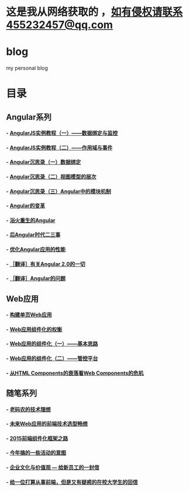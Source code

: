# 这是我从网络获取的 ，如有侵权请联系455232457@qq.com


blog
====

my personal blog

# 目录

## Angular系列

#### - [AngularJS实例教程（一）——数据绑定与监控](https://github.com/xufei/blog/issues/14)
#### - [AngularJS实例教程（二）——作用域与事件](https://github.com/xufei/blog/issues/18)

#### - [Angular沉思录（一）数据绑定](https://github.com/xufei/blog/issues/10)
#### - [Angular沉思录（二）视图模型的层次](https://github.com/xufei/blog/issues/11)
#### - [Angular沉思录（三）Angular中的模块机制](https://github.com/xufei/blog/issues/17)

#### - [Angular的变革](https://github.com/xufei/blog/issues/25)
#### - [浴火重生的Angular](https://github.com/xufei/blog/issues/9)
#### - [后Angular时代二三事](https://github.com/xufei/blog/issues/21)
#### - [优化Angular应用的性能](https://github.com/xufei/blog/issues/23)

#### - [［翻译］有关Angular 2.0的一切](https://github.com/xufei/blog/issues/8)
#### - [［翻译］Angular的问题](https://github.com/xufei/blog/issues/15)

## Web应用

#### - [构建单页Web应用](https://github.com/xufei/blog/issues/5)
#### - [Web应用组件化的权衡](https://github.com/xufei/blog/issues/22)
#### - [Web应用的组件化（一）——基本思路](https://github.com/xufei/blog/issues/6)
#### - [Web应用的组件化（二）——管控平台](https://github.com/xufei/blog/issues/7)
#### - [从HTML Components的衰落看Web Components的危机](https://github.com/xufei/blog/issues/3)

## 随笔系列

#### - [老码农的技术理想](https://github.com/xufei/blog/issues/16)
#### - [未来Web应用的前端技术选型畅想](https://github.com/xufei/blog/issues/24)
#### - [2015前端组件化框架之路](https://github.com/xufei/blog/issues/19) 
#### - [今年搞的一些活动的意图](https://github.com/xufei/blog/issues/13)
#### - [企业文化与价值观 — 给新员工的一封信](https://github.com/xufei/blog/issues/12)
#### - [给一位打算从事前端，但是又有疑惑的在校大学生的回信](https://github.com/xufei/blog/issues/4)


